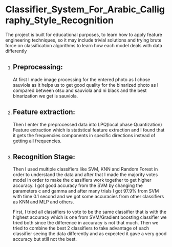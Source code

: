 # Classifier_System_For_Arabic_Calligraphy_Style_Recognition
The project is built for educational purposes, to learn how to apply feature engineering techniques, so it may include trivial solutions and trying brute force on classification algorithms to learn how each model deals with data differently

<ol>
  <li><h2>Preprocessing:</h2> At first I made image processing for the entered photo as I chose sauviola as it helps us to get good quality for the binarized photo as I compared between otsu and sauviola and ni black and the best binarization we get is sauviola.</li>
    
  <li><h2>Feature extraction:</h2> Then I enter the preprocessed data into LPQ(local phase Quantization) Feature extraction which is statistical feature extraction and I found that it gets the frequencies components in specific directions instead of getting all frequencies. </li>
  
  <li><h2>Recognition Stage:</h2> 
    <p>Then I used multiple classifiers like SVM, KNN and Random Forest in order to understand the data and after that I made the majority votes model in order to make the classifiers work together to get higher accuracy. 
I got good accuracy from the SVM by changing the parameters c and gamma and after many trials I got 97.9% from SVM with time 0.1 second and we got some accuracies from other classifiers as KNN and MLP and others.</p>
<p>First, I tried all classifiers to vote to be the same classifier that is with the highest accuracy which is one from SVM/Gradient boosting classifier we tried both since the difference in accuracy is not that much. Then we tried to combine the best 2 classifiers to take advantage of each classifier seeing the data differently and as expected it gave a very good accuracy but still not the best.</p>
 </li>
  
</ol> </p>
